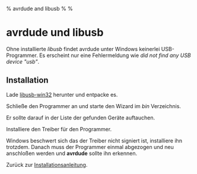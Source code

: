 % avrdude and libusb
% 
% 

avrdude und libusb
==================

Ohne installierte *libusb* findet avrdude unter Windows keinerlei
USB-Programmer. Es erscheint nur eine Fehlermeldung wie *did not find
any USB device "usb"*.


Installation
------------

<screenshot href="images/windows/libusb_install.png" title="" />

Lade [libusb-win32][libusb] herunter und entpacke es.

<screenshot href="images/windows/libusb_install_wizard.png" title="" />

Schließe den Programmer an und starte den Wizard im *bin* Verzeichnis.

<screenshot href="images/windows/libusb_install_wizard_device_select.png" title="" />

Er sollte darauf in der Liste der gefunden Geräte auftauchen.

<screenshot href="images/windows/libusb_install_wizard_device_install.png" title="" />

Installiere den Treiber für den Programmer.

<screenshot href="images/windows/libusb_install_unsigned_driver.png" title="" />

Windows beschwert sich das der Treiber nicht signiert ist, installiere ihn trotzdem.
Danach muss der Programmer einmal abgezogen und neu anschloßen werden und **avrdude** sollte ihn erkennen.

<clear />

Zurück zur [Installationsanleitung](install_windows.html).


[libusb]: http://sourceforge.net/projects/libusb-win32/files/libusb-win32-releases/1.2.4.0/

